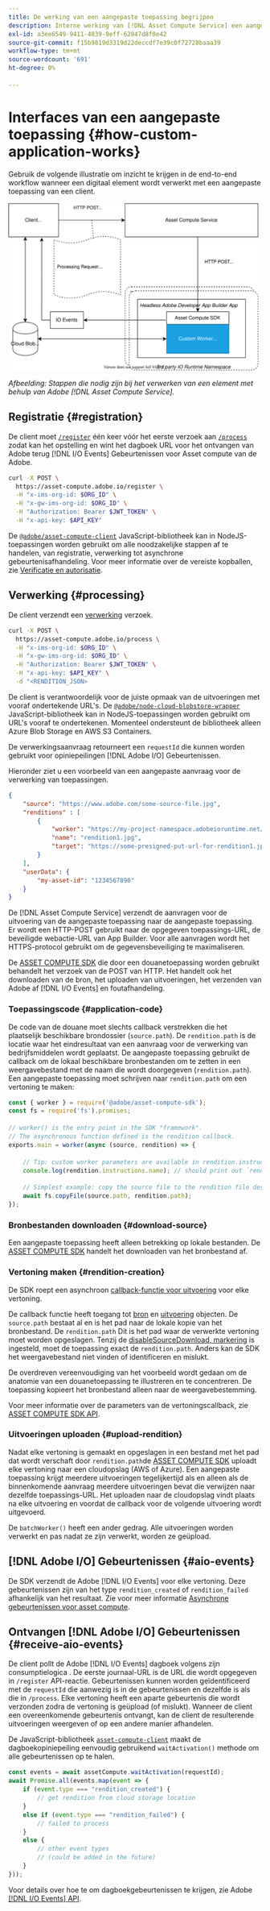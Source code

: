 ```yaml
---
title: De werking van een aangepaste toepassing begrijpen
description: Interne werking van [!DNL Asset Compute Service] een aangepaste toepassing om te begrijpen hoe deze werkt.
exl-id: a3ee6549-9411-4839-9eff-62947d8f0e42
source-git-commit: f15b9819d3319d22deccdf7e39c0f72728baaa39
workflow-type: tm+mt
source-wordcount: '691'
ht-degree: 0%

---
```


# Interfaces van een aangepaste toepassing {#how-custom-application-works}

Gebruik de volgende illustratie om inzicht te krijgen in de end-to-end workflow wanneer een digitaal element wordt verwerkt met een aangepaste toepassing van een client.

![Aangepaste workflow voor toepassingen](assets/customworker.svg)

*Afbeelding: Stappen die nodig zijn bij het verwerken van een element met behulp van Adobe [!DNL Asset Compute Service].*

## Registratie {#registration}

De client moet [`/register`](api.md#register) één keer vóór het eerste verzoek aan [`/process`](api.md#process-request) zodat kan het opstelling en wint het dagboek URL voor het ontvangen van Adobe terug [!DNL I/O Events] Gebeurtenissen voor Asset compute van de Adobe.

```sh
curl -X POST \
  https://asset-compute.adobe.io/register \
  -H "x-ims-org-id: $ORG_ID" \
  -H "x-gw-ims-org-id: $ORG_ID" \
  -H "Authorization: Bearer $JWT_TOKEN" \
  -H "x-api-key: $API_KEY"
```

De [`@adobe/asset-compute-client`](https://github.com/adobe/asset-compute-client#usage) JavaScript-bibliotheek kan in NodeJS-toepassingen worden gebruikt om alle noodzakelijke stappen af te handelen, van registratie, verwerking tot asynchrone gebeurtenisafhandeling. Voor meer informatie over de vereiste kopballen, zie [Verificatie en autorisatie](api.md).

## Verwerking {#processing}

De client verzendt een [verwerking](api.md#process-request) verzoek.

```sh
curl -X POST \
  https://asset-compute.adobe.io/process \
  -H "x-ims-org-id: $ORG_ID" \
  -H "x-gw-ims-org-id: $ORG_ID" \
  -H "Authorization: Bearer $JWT_TOKEN" \
  -H "x-api-key: $API_KEY" \
  -d "<RENDITION_JSON>
```

De client is verantwoordelijk voor de juiste opmaak van de uitvoeringen met vooraf ondertekende URL&#39;s. De [`@adobe/node-cloud-blobstore-wrapper`](https://github.com/adobe/node-cloud-blobstore-wrapper#presigned-urls) JavaScript-bibliotheek kan in NodeJS-toepassingen worden gebruikt om URL&#39;s vooraf te ondertekenen. Momenteel ondersteunt de bibliotheek alleen Azure Blob Storage en AWS S3 Containers.

De verwerkingsaanvraag retourneert een `requestId` die kunnen worden gebruikt voor opiniepeilingen [!DNL Adobe I/O] Gebeurtenissen.

Hieronder ziet u een voorbeeld van een aangepaste aanvraag voor de verwerking van toepassingen.

```json
{
    "source": "https://www.adobe.com/some-source-file.jpg",
    "renditions" : [
        {
            "worker": "https://my-project-namespace.adobeioruntime.net/api/v1/web/my-namespace-version/my-worker",
            "name": "rendition1.jpg",
            "target": "https://some-presigned-put-url-for-rendition1.jpg",
        }
    ],
    "userData": {
        "my-asset-id": "1234567890"
    }
}
```

De [!DNL Asset Compute Service] verzendt de aanvragen voor de uitvoering van de aangepaste toepassing naar de aangepaste toepassing. Er wordt een HTTP-POST gebruikt naar de opgegeven toepassings-URL, de beveiligde webactie-URL van App Builder. Voor alle aanvragen wordt het HTTPS-protocol gebruikt om de gegevensbeveiliging te maximaliseren.

De [ASSET COMPUTE SDK](https://github.com/adobe/asset-compute-sdk#adobe-asset-compute-worker-sdk) die door een douanetoepassing worden gebruikt behandelt het verzoek van de POST van HTTP. Het handelt ook het downloaden van de bron, het uploaden van uitvoeringen, het verzenden van Adobe af [!DNL I/O Events] en foutafhandeling.

<!-- TBD: Add the application diagram. -->

### Toepassingscode {#application-code}

De code van de douane moet slechts callback verstrekken die het plaatselijk beschikbare brondossier (`source.path`). De `rendition.path` is de locatie waar het eindresultaat van een aanvraag voor de verwerking van bedrijfsmiddelen wordt geplaatst. De aangepaste toepassing gebruikt de callback om de lokaal beschikbare bronbestanden om te zetten in een weergavebestand met de naam die wordt doorgegeven (`rendition.path`). Een aangepaste toepassing moet schrijven naar `rendition.path` om een vertoning te maken:

```javascript
const { worker } = require('@adobe/asset-compute-sdk');
const fs = require('fs').promises;

// worker() is the entry point in the SDK "framework".
// The asynchronous function defined is the rendition callback.
exports.main = worker(async (source, rendition) => {

    // Tip: custom worker parameters are available in rendition.instructions.
    console.log(rendition.instructions.name); // should print out `rendition.jpg`.

    // Simplest example: copy the source file to the rendition file destination so as to transfer the asset as is without processing.
    await fs.copyFile(source.path, rendition.path);
});
```

### Bronbestanden downloaden {#download-source}

Een aangepaste toepassing heeft alleen betrekking op lokale bestanden. De [ASSET COMPUTE SDK](https://github.com/adobe/asset-compute-sdk#adobe-asset-compute-worker-sdk) handelt het downloaden van het bronbestand af.

### Vertoning maken {#rendition-creation}

De SDK roept een asynchroon [callback-functie voor uitvoering](https://github.com/adobe/asset-compute-sdk#rendition-callback-for-worker-required) voor elke vertoning.

De callback functie heeft toegang tot [bron](https://github.com/adobe/asset-compute-sdk#source) en [uitvoering](https://github.com/adobe/asset-compute-sdk#rendition) objecten. De `source.path` bestaat al en is het pad naar de lokale kopie van het bronbestand. De `rendition.path` Dit is het pad waar de verwerkte vertoning moet worden opgeslagen. Tenzij de [disableSourceDownload, markering](https://github.com/adobe/asset-compute-sdk#worker-options-optional) is ingesteld, moet de toepassing exact de `rendition.path`. Anders kan de SDK het weergavebestand niet vinden of identificeren en mislukt.

De overdreven vereenvoudiging van het voorbeeld wordt gedaan om de anatomie van een douanetoepassing te illustreren en te concentreren. De toepassing kopieert het bronbestand alleen naar de weergavebestemming.

Voor meer informatie over de parameters van de vertoningscallback, zie [ASSET COMPUTE SDK API](https://github.com/adobe/asset-compute-sdk#api-details).

### Uitvoeringen uploaden {#upload-rendition}

Nadat elke vertoning is gemaakt en opgeslagen in een bestand met het pad dat wordt verschaft door `rendition.path`de [ASSET COMPUTE SDK](https://github.com/adobe/asset-compute-sdk#adobe-asset-compute-worker-sdk) uploadt elke vertoning naar een cloudopslag (AWS of Azure). Een aangepaste toepassing krijgt meerdere uitvoeringen tegelijkertijd als en alleen als de binnenkomende aanvraag meerdere uitvoeringen bevat die verwijzen naar dezelfde toepassings-URL. Het uploaden naar de cloudopslag vindt plaats na elke uitvoering en voordat de callback voor de volgende uitvoering wordt uitgevoerd.

De `batchWorker()` heeft een ander gedrag. Alle uitvoeringen worden verwerkt en pas nadat ze zijn verwerkt, worden ze geüpload.

## [!DNL Adobe I/O] Gebeurtenissen {#aio-events}

De SDK verzendt de Adobe [!DNL I/O Events] voor elke vertoning. Deze gebeurtenissen zijn van het type `rendition_created` of `rendition_failed` afhankelijk van het resultaat. Zie voor meer informatie [Asynchrone gebeurtenissen voor asset compute](api.md#asynchronous-events).

## Ontvangen [!DNL Adobe I/O] Gebeurtenissen {#receive-aio-events}

De client pollt de Adobe [!DNL I/O Events] dagboek volgens zijn consumptielogica . De eerste journaal-URL is de URL die wordt opgegeven in `/register` API-reactie. Gebeurtenissen kunnen worden geïdentificeerd met de `requestId` die aanwezig is in de gebeurtenissen en dezelfde is als die in `/process`. Elke vertoning heeft een aparte gebeurtenis die wordt verzonden zodra de vertoning is geüpload (of mislukt). Wanneer de client een overeenkomende gebeurtenis ontvangt, kan de client de resulterende uitvoeringen weergeven of op een andere manier afhandelen.

De JavaScript-bibliotheek [`asset-compute-client`](https://github.com/adobe/asset-compute-client#usage) maakt de dagboekopiniepeiling eenvoudig gebruikend `waitActivation()` methode om alle gebeurtenissen op te halen.

```javascript
const events = await assetCompute.waitActivation(requestId);
await Promise.all(events.map(event => {
    if (event.type === "rendition_created") {
        // get rendition from cloud storage location
    }
    else if (event.type === "rendition_failed") {
        // failed to process
    }
    else {
        // other event types
        // (could be added in the future)
    }
}));
```

Voor details over hoe te om dagboekgebeurtenissen te krijgen, zie Adobe [[!DNL I/O Events] API](https://developer.adobe.com/events/docs/guides/api/journaling_api/).

<!-- TBD:
* Illustration of the controls/data flow.
* Basic overview, in text and not code, of how an application works.
-->
